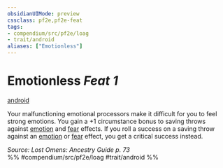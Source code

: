 ```yaml
---
obsidianUIMode: preview
cssclass: pf2e,pf2e-feat
tags:
- compendium/src/pf2e/loag
- trait/android
aliases: ["Emotionless"]
---
```

# Emotionless  *Feat 1*  
[android](rules/traits/android-loag.md "Android Ancestry & Heritage Trait")  


Your malfunctioning emotional processors make it difficult for you to feel strong emotions. You gain a +1 circumstance bonus to saving throws against [emotion](rules/traits/emotion.md "Emotion Effect Trait") and [fear](rules/traits/fear.md "Fear Effect Trait") effects. If you roll a success on a saving throw against an [emotion](rules/traits/emotion.md "Emotion Effect Trait") or [fear](rules/traits/fear.md "Fear Effect Trait") effect, you get a critical success instead.

*Source: Lost Omens: Ancestry Guide p. 73*  
%% #compendium/src/pf2e/loag #trait/android %%